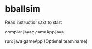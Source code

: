 # bballsim

Read instructions.txt to start

compile: javac gameApp.java

run: java gameApp (Optional team name)
